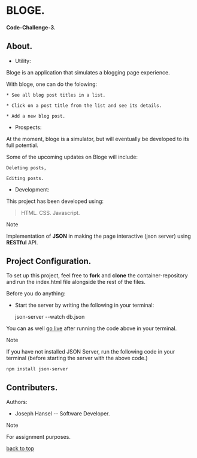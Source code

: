 <a id="top"></a>

# BLOGE.

#### Code-Challenge-3.

## About.

* Utility:

Bloge is an application that simulates a blogging page experience.

With bloge, one can do the folowing:

    * See all blog post titles in a list.

    * Click on a post title from the list and see its details. 

    * Add a new blog post.


* Prospects:

At the moment, bloge is a simulator, but will eventually be developed to its full potential.

Some of the upcoming updates on Bloge will include:

    Deleting posts,

    Editing posts.

* Development:

This project has been developed using:
 > HTML.
 > CSS.
 > Javascript.

>[!NOTE]
 > Implementation of **JSON** in making the page interactive (json server) using **RESTful** API.


## Project Configuration.

To set up this project, feel free to **fork** and **clone** the container-repository and run the index.html file alongside the rest of the files.

Before you do anything:

* Start the server by writing the following in your terminal:

    json-server --watch db.json

You can as well [go live](https://joseph-hansel.github.io/code-challenge-3/) after running the code above in your terminal.


>[!NOTE]
> If you have not installed JSON Server, run the following code in your terminal (before starting the server with the above code.)

    npm install json-server


## Contributers.

Authors:

* Joseph Hansel  -- Software Developer.

>[!NOTE]
> For assignment purposes.

[back to top](#top)